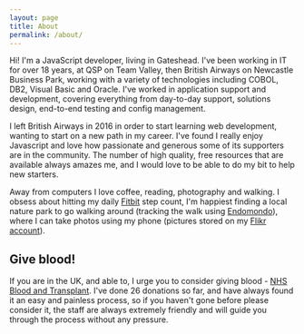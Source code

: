 ```yaml
---
layout: page
title: About
permalink: /about/
---
```


Hi!  I'm a JavaScript developer, living in Gateshead.  I've been working in IT for over 18 years, at QSP on Team Valley, then British Airways on Newcastle Business Park, working with a variety of technologies including COBOL, DB2, Visual Basic and Oracle. I've worked in application support and development, covering everything from day-to-day support, solutions design, end-to-end testing and config management.

I left British Airways in 2016 in order to start learning web development, wanting to start on a new path in my career.  I've found I really enjoy Javascript and love how passionate and generous some of its supporters are in the community.  The number of high quality, free resources that are available always amazes me, and I would love to be able to do my bit to help new starters.

Away from computers I love coffee, reading, photography and walking.  I obsess about hitting my daily [Fitbit](https://www.fitbit.com/user/2356X5) step count, I'm happiest finding a local nature park to go walking around (tracking the walk using [Endomondo](https://www.endomondo.com/profile/4810698)), where I can take photos using my phone (pictures stored on my [Flikr account](https://www.flickr.com/people/neillupton/)).

## Give blood!

If you are in the UK, and able to, I urge you to consider giving blood - [NHS Blood and Transplant](https://www.blood.co.uk/).  I've done 26 donations so far, and have always found it an easy and painless process, so if you haven't gone before please consider it, the staff are always extremely friendly and will guide you through the process without any pressure.
